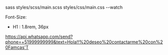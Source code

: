 sass styles/scss/main.scss styles/css/main.css --watch


Font-Size:
  - H1 : 1.8rem, 36px



https://api.whatsapp.com/send?phone=+51999999999&text=Hola!!%20deseo%20contactarme%20con%20Famcas'T
  
  